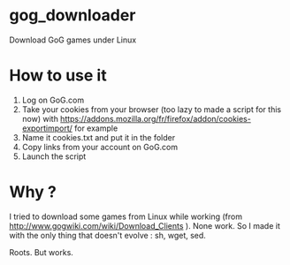 gog_downloader
==============
Download GoG games under Linux

How to use it
=============
1. Log on GoG.com
2. Take your cookies from your browser (too lazy to made a script for this now) with https://addons.mozilla.org/fr/firefox/addon/cookies-exportimport/ for example
3. Name it cookies.txt and put it in the folder
4. Copy links from your account on GoG.com
5. Launch the script


Why ?
=====
I tried to download some games from Linux while working (from http://www.gogwiki.com/wiki/Download_Clients ). None work. So I made it with the only thing that doesn't evolve : sh, wget, sed.

Roots. But works.
